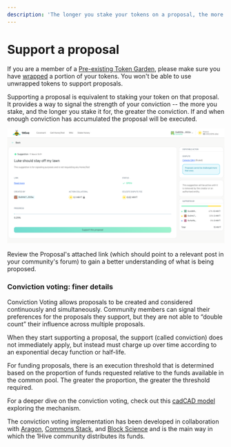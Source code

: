 ```yaml
---
description: 'The longer you stake your tokens on a proposal, the more support it accrues'
---
```


# Support a proposal

 If you are a member of a [Pre-existing Token Garden](../background/garden-modes.md#pre-existing-token-gardens), please make sure you have [wrapped](wrap-your-tokens.md) a portion of your tokens. You won't be able to use unwrapped tokens to support proposals.

Supporting a proposal is equivalent to staking your token on that proposal. It provides a way to signal the strength of your conviction -- the more you stake, and the longer you stake it for, the greater the conviction. If and when enough conviction has accumulated the proposal will be executed.

![Proposal screen](../.gitbook/assets/screen-shot-2021-05-20-at-6.34.00-pm.png)

Review the Proposal's attached link \(which should point to a relevant post in your community's forum\) to gain a better understanding of what is being proposed. 

### Conviction voting: finer details

Conviction Voting allows proposals to be created and considered continuously and simultaneously. Community members can signal their preferences for the proposals they support, but they are not able to “double count” their influence across multiple proposals. 

When they start supporting a proposal, the support \(called conviction\) does not immediately apply, but instead must charge up over time according to an exponential decay function or half-life.

For funding proposals, there is an execution threshold that is determined based on the proportion of funds requested relative to the funds available in the common pool. The greater the proportion, the greater the threshold required.

For a deeper dive on the conviction voting, check out this [cadCAD model](https://github.com/BlockScience/Aragon_Conviction_Voting) exploring the mechanism.

The conviction voting implementation  has been developed in collaboration with [Aragon](https://aragon.org/), [Commons Stack](https://commonsstack.org/), and [Block Science](https://block.science/) and is the main way in which the 1Hive community distributes its funds.



